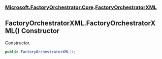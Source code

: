 ### [Microsoft.FactoryOrchestrator.Core](Microsoft_FactoryOrchestrator_Core.md 'Microsoft.FactoryOrchestrator.Core').[FactoryOrchestratorXML](Microsoft_FactoryOrchestrator_Core_FactoryOrchestratorXML.md 'Microsoft.FactoryOrchestrator.Core.FactoryOrchestratorXML')
## FactoryOrchestratorXML.FactoryOrchestratorXML() Constructor
Constructor.  
```csharp
public FactoryOrchestratorXML();
```
